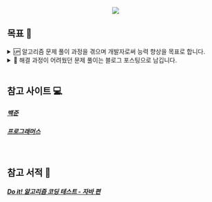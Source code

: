<div align="center">
<a href="https://solved.ac/wjd5588" target="_blank"><img src="http://mazassumnida.wtf/api/mini/generate_badge?boj=wjd5588"/></a>
</div>

## 목표 🎯

<details>
  <summary>🆙 알고리즘 문제 풀이 과정을 겪으며 개발자로써 능력 향상을 목표로 합니다.</summary>

  ##### 학습해 본적 없는 언어인 Java를 선택하여 해당 언어를 다루는 스킬 레벨 향상을 목표로 합니다.<br>
  ##### 알고리즘 해결 과정을 스스로 해결하는 능력을 길러 알고리즘 스킬 레벨 향상을 목표로 합니다.<br>
  ##### 매일 매일 1일 1회 이상의 문제 풀이를 목표로 갖으며 개발자의 덕목인 꾸준한 학습 태도를 형성하는걸 목표로 합니다.<br><br>
</details>

<details>
  <summary>📝 해결 과정이 어려웠던 문제 풀이는 블로그 포스팅으로 남깁니다.</summary>
  
  ##### <a href="https://blog.jh8459.com/2023-12-09-TIL/" target="_blank">백준 11659번 - 구간 합 구하기 4<a>
  ##### <a href="https://blog.jh8459.com/2023-12-13-TIL/" target="_blank">백준 1874번 - 스택 수열<a><br><br>
</details>

<br>

## 참고 사이트 💻

  ##### <a href="https://www.acmicpc.net/" target="_blank">백준</a>
  ##### <a href="https://programmers.co.kr/" target="_blank">프로그래머스</a>

<br>

## 참고 서적 📖

  ##### <a href="https://product.kyobobook.co.kr/detail/S000001818060" target="_blank">Do it! 알고리즘 코딩 테스트 - 자바 편</a>



